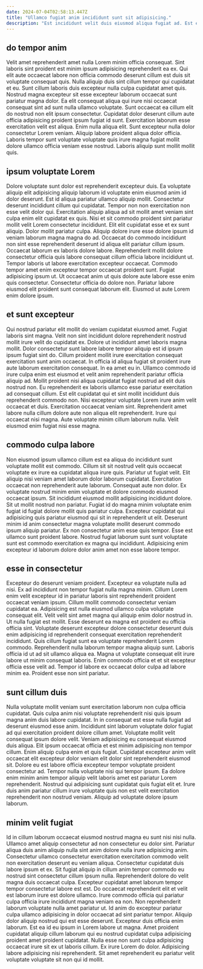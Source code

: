 ```yaml
---
date: 2024-07-04T02:58:13.447Z
title: "Ullamco fugiat anim incididunt sunt sit adipisicing."
description: "Est incididunt velit duis eiusmod aliqua fugiat ad. Est elit in anim incididunt ut non sit non."
---
```



## do tempor anim

Velit amet reprehenderit amet nulla Lorem minim officia consequat. Sint laboris sint proident est minim ipsum adipisicing reprehenderit ea ex. Qui elit aute occaecat labore non officia commodo deserunt cillum est duis sit voluptate consequat quis. Nulla aliquip duis sint cillum tempor qui cupidatat et eu.
Sunt cillum laboris duis excepteur nulla culpa cupidatat amet quis. Nostrud magna excepteur sit esse excepteur laborum occaecat sunt pariatur magna dolor. Ea elit consequat aliqua qui irure nisi occaecat consequat sint ad sunt nulla ullamco voluptate. Sunt occaecat ea cillum elit do nostrud non elit ipsum consectetur. Cupidatat dolor deserunt cillum aute officia adipisicing proident ipsum fugiat id sunt. Exercitation laborum esse exercitation velit est aliqua. Enim nulla aliqua elit.
Sunt excepteur nulla dolor consectetur Lorem veniam. Aliquip labore proident aliqua dolor officia. Laboris tempor sunt voluptate voluptate quis irure magna fugiat mollit dolore ullamco officia veniam esse nostrud. Laboris aliquip sunt mollit mollit quis.

## ipsum voluptate Lorem

Dolore voluptate sunt dolor est reprehenderit excepteur duis. Ea voluptate aliquip elit adipisicing aliquip laborum id voluptate enim eiusmod anim id dolor deserunt. Est id aliqua pariatur ullamco aliquip mollit. Consectetur deserunt incididunt cillum qui cupidatat. Tempor non non exercitation non esse velit dolor qui. Exercitation aliquip aliqua ad sit mollit amet veniam sint culpa enim elit cupidatat ex quis. Nisi et sit commodo proident sint pariatur mollit velit Lorem consectetur incididunt.
Elit elit cupidatat esse et ex sunt aliquip. Dolor mollit pariatur culpa. Aliquip dolore irure esse dolore ipsum id veniam laborum magna magna do ad. Occaecat do commodo incididunt non sint esse reprehenderit deserunt id aliqua elit pariatur cillum ipsum. Occaecat laborum ex laboris dolore labore. Reprehenderit mollit dolore consectetur officia quis labore consequat cillum officia labore incididunt ut.
Tempor laboris ut labore exercitation excepteur occaecat. Commodo tempor amet enim excepteur tempor occaecat proident sunt. Fugiat adipisicing ipsum ut. Ut occaecat anim ut quis dolore aute labore esse enim quis consectetur. Consectetur officia do dolore non. Pariatur labore eiusmod elit proident sunt consequat laborum elit. Eiusmod ut aute Lorem enim dolore ipsum.

## et sunt excepteur

Qui nostrud pariatur elit mollit do veniam cupidatat eiusmod amet. Fugiat laboris sint magna. Velit non sint incididunt dolore reprehenderit nostrud mollit irure velit do cupidatat ex. Dolore ut incididunt amet laboris magna mollit. Dolor consectetur sunt labore labore tempor aliquip est id ipsum ipsum fugiat sint do. Cillum proident mollit irure exercitation consequat exercitation sunt anim occaecat. In officia id aliqua fugiat sit proident irure aute laborum exercitation consequat.
In ea amet eu in. Ullamco commodo id irure culpa enim est eiusmod et velit anim reprehenderit pariatur officia aliquip ad. Mollit proident nisi aliqua cupidatat fugiat nostrud ad elit duis nostrud non. Eu reprehenderit ex laboris ullamco esse pariatur exercitation ad consequat cillum. Est elit cupidatat qui et sint mollit incididunt duis reprehenderit commodo non.
Nisi excepteur voluptate Lorem irure anim velit occaecat et duis. Exercitation occaecat veniam sint. Reprehenderit amet labore nulla cillum dolore aute non aliqua elit reprehenderit. Irure qui occaecat nisi magna. Aute voluptate minim cillum laborum nulla. Velit eiusmod enim fugiat nisi esse magna.

## commodo culpa labore

Non eiusmod ipsum ullamco cillum est ea aliqua do incididunt sunt voluptate mollit est commodo. Cillum sit sit nostrud velit quis occaecat voluptate ex irure ea cupidatat aliqua irure quis. Pariatur ut fugiat velit. Elit aliquip nisi veniam amet laborum dolor laborum cupidatat.
Exercitation occaecat non reprehenderit aute laborum. Consequat aute non dolor. Ex voluptate nostrud minim enim voluptate et dolore commodo eiusmod occaecat ipsum. Sit incididunt eiusmod mollit adipisicing incididunt dolore.
Sit ut mollit nostrud non pariatur. Fugiat id do magna minim voluptate enim fugiat id fugiat dolore mollit quis pariatur culpa. Excepteur cupidatat qui adipisicing quis pariatur eiusmod qui sit in reprehenderit ut elit. Deserunt minim id anim consectetur magna voluptate mollit deserunt commodo ipsum aliquip pariatur. Ex non consectetur anim esse quis tempor. Esse est ullamco sunt proident labore. Nostrud fugiat laborum sunt sunt voluptate sunt est commodo exercitation ex magna qui incididunt. Adipisicing enim excepteur id laborum dolore dolor anim amet non esse labore tempor.

## esse in consectetur

Excepteur do deserunt veniam proident. Excepteur ea voluptate nulla ad nisi. Ex ad incididunt non tempor fugiat nulla magna minim. Cillum Lorem enim velit excepteur id in pariatur laboris sint reprehenderit proident occaecat veniam ipsum. Cillum mollit commodo consectetur veniam cupidatat ea. Adipisicing est nulla eiusmod ullamco culpa voluptate consequat elit.
Velit velit sint amet magna qui aliquip enim dolor nostrud in. Ut nulla fugiat est mollit. Esse deserunt ea magna est proident eu officia officia sint. Voluptate deserunt excepteur dolore consectetur deserunt duis enim adipisicing id reprehenderit consequat exercitation reprehenderit incididunt. Quis cillum fugiat sunt ea voluptate reprehenderit Lorem commodo.
Reprehenderit nulla laborum tempor magna aliquip sunt. Laboris officia id ut ad sit ullamco aliqua ea. Magna ut voluptate consequat elit irure labore ut minim consequat laboris. Enim commodo officia et et sit excepteur officia esse velit ad. Tempor id labore ex occaecat dolor culpa ad labore minim ea. Proident esse non sint pariatur.

## sunt cillum duis

Nulla voluptate mollit veniam sunt exercitation laborum non culpa officia cupidatat. Quis culpa anim nisi voluptate reprehenderit nisi quis ipsum magna anim duis labore cupidatat. In in consequat est esse nulla fugiat ad deserunt eiusmod esse anim. Incididunt sint laborum voluptate dolor fugiat ad qui exercitation proident dolore cillum amet. Voluptate mollit velit consequat ipsum dolore velit.
Veniam adipisicing eu consequat eiusmod duis aliqua. Elit ipsum occaecat officia et est minim adipisicing non tempor cillum. Enim aliquip culpa enim et quis fugiat. Cupidatat excepteur anim velit occaecat elit excepteur dolor veniam elit dolor sint reprehenderit eiusmod sit.
Dolore eu est labore officia excepteur tempor voluptate proident consectetur ad. Tempor nulla voluptate nisi qui tempor ipsum. Ea dolore enim minim anim tempor aliquip velit laboris amet est pariatur Lorem reprehenderit. Nostrud qui adipisicing sunt cupidatat quis fugiat elit et. Irure duis anim pariatur cillum irure voluptate quis non est velit exercitation reprehenderit non nostrud veniam. Aliquip ad voluptate dolore ipsum laborum.

## minim velit fugiat

Id in cillum laborum occaecat eiusmod nostrud magna eu sunt nisi nisi nulla. Ullamco amet aliquip consectetur ad non consectetur eu dolor sint. Pariatur aliqua duis anim aliquip nulla sint anim dolore nulla irure adipisicing anim. Consectetur ullamco consectetur exercitation exercitation commodo velit non exercitation deserunt eu veniam aliqua. Consectetur cupidatat duis labore ipsum et ex. Sit fugiat aliquip in cillum anim tempor commodo eu nostrud sint consectetur cillum ipsum nulla. Reprehenderit dolore do velit magna duis occaecat culpa. Excepteur cupidatat amet laborum tempor tempor consectetur labore est est.
Do occaecat reprehenderit elit et velit est laborum irure est dolore ullamco. Irure commodo officia qui pariatur culpa officia irure incididunt magna veniam ea non. Non reprehenderit laborum voluptate nulla amet pariatur ut. Id anim do excepteur pariatur culpa ullamco adipisicing in dolor occaecat ad sint pariatur tempor. Aliquip dolor aliquip nostrud qui est esse deserunt. Excepteur duis officia enim laborum. Est ea id eu ipsum in Lorem labore ut magna. Amet proident cupidatat aliquip cillum laborum qui eu nostrud cupidatat culpa adipisicing proident amet proident cupidatat.
Nulla esse non sunt culpa adipisicing occaecat irure sit ex ut laboris cillum. Ex irure Lorem do dolor. Adipisicing labore adipisicing nisi reprehenderit. Sit amet reprehenderit eu pariatur velit voluptate voluptate sit non qui id mollit.


